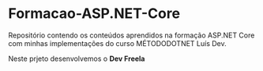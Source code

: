 # Formacao-ASP.NET-Core
Repositório contendo os conteúdos aprendidos na formação ASP.NET Core com minhas implementações do curso MÉTODODOTNET  Luís Dev.

Neste prjeto desenvolvemos o <strong>Dev Freela</strong>
